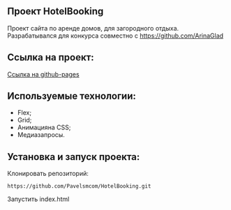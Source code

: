 ## Проект HotelBooking

Проект сайта по аренде домов, для загородного отдыха.
Разрабатывался для конкурса совместно с https://github.com/ArinaGlad

## Ссылка на проект: 

[Ссылка на github-pages](https://pavelsmcom.github.io/HotelBooking/)

## Используемые технологии:

* Flex;
* Grid;
* Анимацияна CSS;
* Медиазапросы.

## Установка и запуск проекта:

Клонировать репозиторий:

    https://github.com/Pavelsmcom/HotelBooking.git

Запустить index.html
